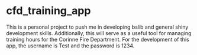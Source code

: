 # cfd_training_app
This is a personal project to push me in developing bslib and general shiny development skills. Additionally, this will serve as a useful tool for managing training hours for the Corinne Fire Department. For the development of this app, the username is Test and the password is 1234.